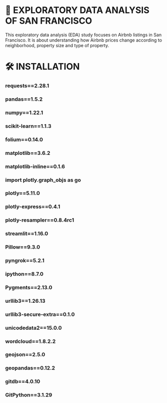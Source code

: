 # 📍 EXPLORATORY DATA ANALYSIS OF SAN FRANCISCO
This exploratory data analysis (EDA) study focuses on Airbnb listings in San Francisco. It is about understanding how Airbnb prices change according to neighborhood, property size and type of property.

# 🛠 INSTALLATION
### requests==2.28.1
### pandas==1.5.2
### numpy==1.22.1
### scikit-learn==1.1.3
### folium==0.14.0
### matplotlib==3.6.2
### matplotlib-inline==0.1.6
### import plotly.graph_objs as go
### plotly==5.11.0
### plotly-express==0.4.1
### plotly-resampler==0.8.4rc1
### streamlit==1.16.0
### Pillow==9.3.0
### pyngrok==5.2.1
### ipython==8.7.0
### Pygments==2.13.0
### urllib3==1.26.13
### urllib3-secure-extra==0.1.0
### unicodedata2==15.0.0
### wordcloud==1.8.2.2
### geojson==2.5.0
### geopandas==0.12.2
### gitdb==4.0.10
### GitPython==3.1.29
